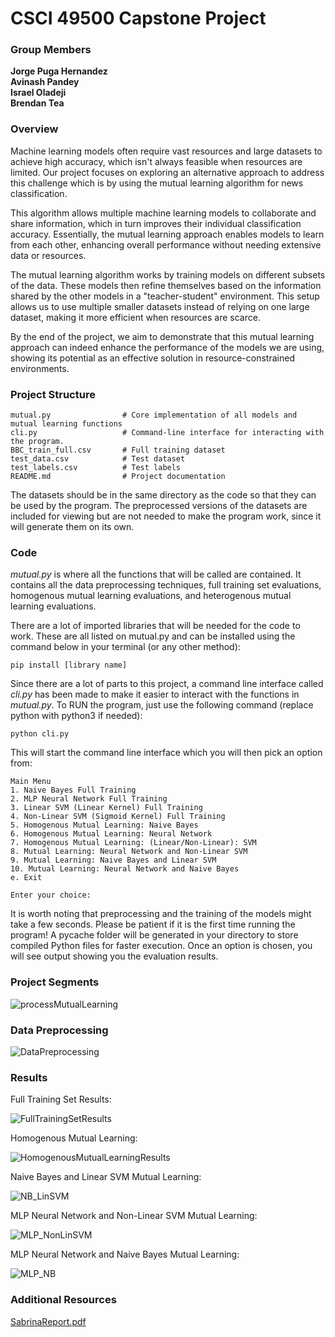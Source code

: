 # CSCI 49500 Capstone Project

### Group Members <br/>
**Jorge Puga Hernandez**  
**Avinash Pandey**  
**Israel Oladeji**  
**Brendan Tea**
<br/>

### Overview
Machine learning models often require vast resources and large datasets to achieve high accuracy, which isn't 
always feasible when resources are limited. Our project focuses on exploring an alternative approach to address
this challenge which is by using the mutual learning algorithm for news classification.

This algorithm allows multiple machine learning models to collaborate and share information, which in turn improves
their individual classification accuracy. Essentially, the mutual learning approach enables models to learn from each
other, enhancing overall performance without needing extensive data or resources.

The mutual learning algorithm works by training models on different subsets of the data. These models then refine
themselves based on the information shared by the other models in a "teacher-student" environment. This setup allows
us to use multiple smaller datasets instead of relying on one large dataset, making it more efficient when resources are scarce.

By the end of the project, we aim to demonstrate that this mutual learning approach can indeed enhance the performance
of the models we are using, showing its potential as an effective solution in resource-constrained environments.

### Project Structure
```
mutual.py                # Core implementation of all models and mutual learning functions
cli.py                   # Command-line interface for interacting with the program.
BBC_train_full.csv       # Full training dataset
test_data.csv            # Test dataset
test_labels.csv          # Test labels
README.md                # Project documentation
```
The datasets should be in the same directory as the code so that they can be used by the program. The preprocessed versions of the
datasets are included for viewing but are not needed to make the program work, since it will generate them on its own.

### Code
*mutual.py* is where all the functions that will be called are contained. It contains all the data preprocessing techniques,
full training set evaluations, homogenous mutual learning evaluations, and heterogenous mutual learning evaluations.

There are a lot of imported libraries that will be needed for the code to work. These are all listed on mutual.py and can
be installed using the command below in your terminal (or any other method):

```
pip install [library name]
```

Since there are a lot of parts to this project, a command line interface called *cli.py* has been made to make it easier to
interact with the functions in *mutual.py*. To RUN the program, just use the following command (replace python with python3 if needed):

```
python cli.py
```

This will start the command line interface which you will then pick an option from:
```
Main Menu
1. Naive Bayes Full Training
2. MLP Neural Network Full Training
3. Linear SVM (Linear Kernel) Full Training
4. Non-Linear SVM (Sigmoid Kernel) Full Training
5. Homogenous Mutual Learning: Naive Bayes
6. Homogenous Mutual Learning: Neural Network
7. Homogenous Mutual Learning: (Linear/Non-Linear): SVM
8. Mutual Learning: Neural Network and Non-Linear SVM
9. Mutual Learning: Naive Bayes and Linear SVM
10. Mutual Learning: Neural Network and Naive Bayes
e. Exit

Enter your choice:
```

It is worth noting that preprocessing and the training of the models might take a few seconds.
Please be patient if it is the first time running the program!
A pycache folder will be generated in your directory to store compiled Python files for faster execution.
Once an option is chosen, you will see output showing you the evaluation results.

### Project Segments
![processMutualLearning](https://github.com/user-attachments/assets/bf5df7a7-a30c-4ddc-a730-26762934d03c)

### Data Preprocessing
![DataPreprocessing](https://github.com/user-attachments/assets/97601efb-cf18-4c6c-8187-009390c47884)

### Results

Full Training Set Results:

![FullTrainingSetResults](https://github.com/user-attachments/assets/7ec6fe4e-1bff-4768-b73b-632c09179511)

Homogenous Mutual Learning:

![HomogenousMutualLearningResults](https://github.com/user-attachments/assets/e2e26e58-fb66-454b-8d0f-8f802aa7e757)

Naive Bayes and Linear SVM Mutual Learning:

![NB_LinSVM](https://github.com/user-attachments/assets/9dd5e50b-ca6c-4c78-bae4-e7ad383f73c3)

MLP Neural Network and Non-Linear SVM Mutual Learning:

![MLP_NonLinSVM](https://github.com/user-attachments/assets/306a62db-db5e-43ff-b1f2-be9b699ac47d)

MLP Neural Network and Naive Bayes Mutual Learning:

![MLP_NB](https://github.com/user-attachments/assets/faab8d6b-646d-4f82-9894-a0b32a4d66cd)


### Additional Resources
[SabrinaReport.pdf](https://github.com/user-attachments/files/17000707/CapstoneBookShortened.pdf)
